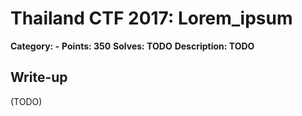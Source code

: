 # Thailand CTF 2017: Lorem_ipsum

**Category: -**
**Points: 350**
**Solves: TODO**
**Description: TODO**

## Write-up

(TODO)

